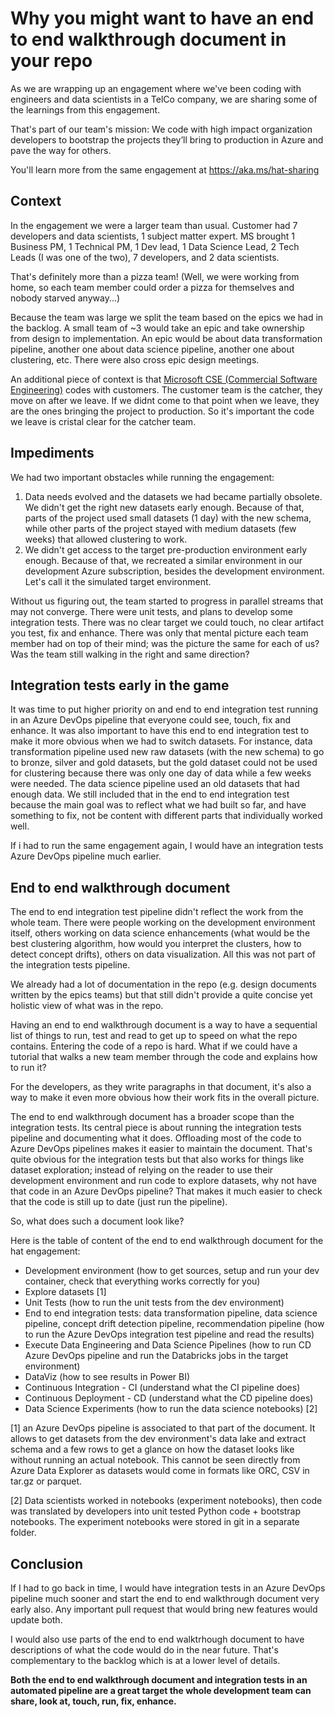 # Why you might want to have an end to end walkthrough document in your repo

As we are wrapping up an engagement where we've been coding with engineers and data scientists in a TelCo company,
we are sharing some of the learnings from this engagement.

That's part of our team's mission: We code with high impact organization developers to bootstrap the projects they’ll bring to production in Azure and pave the way for others.

You'll learn more from the same engagement at <https://aka.ms/hat-sharing>

## Context

In the engagement we were a larger team than usual. Customer had 7 developers and data scientists, 1 subject matter expert. MS brought 1 Business PM, 1 Technical PM, 1 Dev lead, 1 Data Science Lead, 2 Tech Leads (I was one of the two), 7 developers, and 2 data scientists.

That's definitely more than a pizza team! (Well, we were working from home, so each team member could order a pizza for themselves and nobody starved anyway...)

Because the team was large we split the team based on the epics we had in the backlog. A small team of ~3 would take an epic and take ownership from design to implementation. An epic would be about data transformation pipeline, another one about data science pipeline, another one about clustering, etc. There were also cross epic design meetings.

An additional piece of context is that [Microsoft CSE (Commercial Software Engineering)](https://github.com/microsoft/code-with-engineering-playbook/blob/master/CSE.md) codes with customers. The customer team is the catcher, they move on after we leave. If we didnt come to that point when we leave, they are the ones bringing the project to production. So it's important the code we leave is cristal clear for the catcher team.

## Impediments

We had two important obstacles while running the engagement:

1. Data needs evolved and the datasets we had became partially obsolete. We didn't get the right new datasets early enough. Because of that, parts of the project used small datasets (1 day) with the new schema, while other parts of the project stayed with medium datasets (few weeks) that allowed clustering to work.
1. We didn't get access to the target pre-production environment early enough. Because of that, we recreated a similar environment in our development Azure subscription, besides the development environment. Let's call it the simulated target environment.

Without us figuring out, the team started to progress in parallel streams that may not converge. There were unit tests, and plans to develop some integration tests. There was no clear target we could touch, no clear artifact you test, fix and enhance. There was only that mental picture each team member had on top of their mind; was the picture the same for each of us? Was the team still walking in the right and same direction?

## Integration tests early in the game

It was time to put higher priority on and end to end integration test running in an Azure DevOps pipeline that everyone could see, touch, fix and enhance. It was also important to have this end to end integration test to make it more obvious when we had to switch datasets. For instance, data transformation pipeline used new raw datasets (with the new schema) to go to bronze, silver and gold datasets, but the gold dataset could not be used for clustering because there was only one day of data while a few weeks were needed. The data science pipeline used an old datasets that had enough data. We still included that in the end to end integration test because the main goal was to reflect what we had built so far, and have something to fix, not be content with different parts that individually worked well.

If i had to run the same engagement again, I would have an integration tests Azure DevOps pipeline much earlier.

## End to end walkthrough document

The end to end integration test pipeline didn't reflect the work from the whole team. There were people working on the development environment itself, others working on data science enhancements (what would be the best clustering algorithm, how would you interpret the clusters, how to detect concept drifts), others on data visualization. All this was not part of the integration tests pipeline.

We already had a lot of documentation in the repo (e.g. design documents written by the epics teams) but that still didn't provide a quite concise yet holistic view of what was in the repo.

Having an end to end walkthrough document is a way to have a sequential list of things to run, test and read to get up to speed on what the repo contains. Entering the code of a repo is hard. What if we could have a tutorial that walks a new team member through the code and explains how to run it?

For the developers, as they write paragraphs in that document, it's also a way to make it even more obvious how their work fits in the overall picture.

The end to end walkthrough document has a broader scope than the integration tests. Its central piece is about running the integration tests pipeline and documenting what it does. Offloading most of the code to Azure DevOps pipelines makes it easier to maintain the document. That's quite obvious for the integration tests but that also works for things like dataset exploration; instead of relying on the reader to use their development environment and run code to explore datasets, why not have that code in an Azure DevOps pipeline? That makes it much easier to check that the code is still up to date (just run the pipeline).

So, what does such a document look like?

Here is the table of content of the end to end walkthrough document for the hat engagement:

- Development environment (how to get sources, setup and run your dev container, check that everything works correctly for you)
- Explore datasets [1]
- Unit Tests (how to run the unit tests from the dev environment)
- End to end integration tests: data transformation pipeline, data science pipeline, concept drift detection pipeline, recommendation pipeline (how to run the Azure DevOps integration test pipeline and read the results)
- Execute Data Engineering and Data Science Pipelines (how to run CD Azure DevOps pipeline and run the Databricks jobs in the target environment)
- DataViz (how to see results in Power BI)
- Continuous Integration - CI (understand what the CI pipeline does)
- Continuous Deployment - CD (understand what the CD pipeline does)
- Data Science Experiments (how to run the data science notebooks) [2]

[1] an Azure DevOps pipeline is associated to that part of the document. It allows to get datasets from the dev environment's data lake and extract schema and a few rows to get a glance on how the dataset looks like without running an actual notebook. This cannot be seen directly from Azure Data Explorer as datasets would come in formats like ORC, CSV in tar.gz or parquet.

[2] Data scientists worked in notebooks (experiment notebooks), then code was translated by developers into unit tested Python code + bootstrap notebooks. The experiment notebooks were stored in git in a separate folder.

## Conclusion

If I had to go back in time, I would have integration tests in an Azure DevOps pipeline much sooner and start the end to end walkthrough document very early also. Any important pull request that would bring new features would update both.

I would also use parts of the end to end walktrhough document to have descriptions of what the code would do in the near future. That's complementary to the backlog which is at a lower level of details.

**Both the end to end walkthrough document and integration tests in an automated pipeline are a great target the whole development team can share, look at, touch, run, fix, enhance.**
